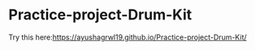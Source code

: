 # Practice-project-Drum-Kit
Try this here:https://ayushagrwl19.github.io/Practice-project-Drum-Kit/
